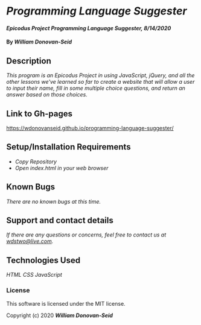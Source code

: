 # _Programming Language Suggester_

#### _Epicodus Project Programming Language Suggester, 8/14/2020_

#### By _**William Donovan-Seid**_

## Description

_This program is an Epicodus Project in using JavaScript, jQuery, and all the other lessons we've learned so far to create a website that will allow a user to input their name, fill in some multiple choice questions, and return an answer based on those choices._

## Link to Gh-pages

https://wdonovanseid.github.io/programming-language-suggester/

## Setup/Installation Requirements

* _Copy Repository_
* _Open index.html in your web browser_

## Known Bugs

_There are no known bugs at this time._

## Support and contact details

_If there are any questions or concerns, feel free to contact us at wdstwo@live.com._

## Technologies Used

_HTML_
_CSS_
_JavaScript_

### License

This software is licensed under the MIT license.

Copyright (c) 2020 **_William Donovan-Seid_**